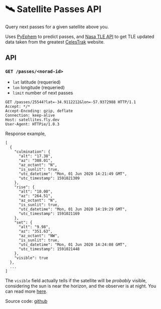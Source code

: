 # 🛰️ Satellite Passes API

Query next passes for a given satellite above you. 

Uses [PyEphem](https://github.com/brandon-rhodes/pyephem) to predict passes, and [Nasa TLE API](https://github.com/ivanstan/tle-api) to get TLE updated data taken from the greatest [CelesTrak](https://celestrak.com) website.

## API
### `GET /passes/<norad-id>`

- `lat` latitude (requeried)
- `lon` longitude (requeried)
- `limit` number of next passes

```
GET /passes/25544?lat=-34.9112212&lon=-57.9372988 HTTP/1.1
Accept: */*
Accept-Encoding: gzip, deflate
Connection: keep-alive
Host: satellites.fly.dev
User-Agent: HTTPie/1.0.3
```
Response example,
```
[
  {
    "culmination": {
      "alt": "17.38", 
      "az": "308.01", 
      "az_octant": "N", 
      "is_sunlit": true, 
      "utc_datetime": "Mon, 01 Jun 2020 14:21:49 GMT", 
      "utc_timestamp": 1591021309
    }, 
    "rise": {
      "alt": "10.00", 
      "az": "264.51", 
      "az_octant": "N", 
      "is_sunlit": true, 
      "utc_datetime": "Mon, 01 Jun 2020 14:19:29 GMT", 
      "utc_timestamp": 1591021169
    }, 
    "set": {
      "alt": "9.98", 
      "az": "351.63", 
      "az_octant": "NW", 
      "is_sunlit": true, 
      "utc_datetime": "Mon, 01 Jun 2020 14:24:08 GMT", 
      "utc_timestamp": 1591021448
    }, 
    "visible": true
  },
  ...
]
```

The `visible` field actually tells if the satellite will be _probably_ visible, considering the sun is near the horizon, and the observer is at night. You can read more [here](https://www.heavens-above.com/faq.aspx).

Source code: [github](https://github.com/redraw/satellite-passes-api)